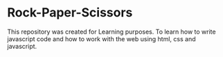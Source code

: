 # Rock-Paper-Scissors
This repository was created for Learning purposes. To learn how to write javascript code and how to work with the web using html, css and javascript.